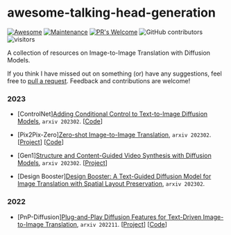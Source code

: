 # awesome-talking-head-generation
[![Awesome](https://cdn.rawgit.com/sindresorhus/awesome/d7305f38d29fed78fa85652e3a63e154dd8e8829/media/badge.svg)](https://github.com/sindresorhus/awesome)
[![Maintenance](https://img.shields.io/badge/Maintained%3F-yes-blue.svg)](https://GitHub.com/Naereen/StrapDown.js/graphs/commit-activity)
[![PR's Welcome](https://img.shields.io/badge/PRs-welcome-blue.svg?style=flat)](http://makeapullrequest.com) 
![GitHub contributors](https://img.shields.io/github/contributors/onion-liu/awesome-image-translation-diffusion?color=blue)
![visitors](https://visitor-badge.glitch.me/badge?style=flat-square&page_id=onion-liu/awesome-image-translation-diffusion) 

A collection of resources on Image-to-Image Translation with Diffusion Models.

If you think I have missed out on something (or) have any suggestions, feel free to [pull a request](https://github.com/onion-liu/awesome-image-translation-diffusion/pulls). Feedback and contributions are welcome!

### 2023

- [ControlNet][Adding Conditional Control to Text-to-Image Diffusion Models](https://arxiv.org/pdf/2302.05543.pdf), `arxiv 202302`. 
[[Code](https://github.com/lllyasviel/ControlNet)] 

- [Pix2Pix-Zero][Zero-shot Image-to-Image Translation](https://arxiv.org/pdf/2302.03027.pdf), `arxiv 202302`. 
[[Project](https://pix2pixzero.github.io/)] [[Code](https://github.com/pix2pixzero/pix2pix-zero)] 

- [Gen1][Structure and Content-Guided Video Synthesis with Diffusion Models](https://arxiv.org/pdf/2302.03011.pdf), `arxiv 202302`. 
[[Project](https://research.runwayml.com/gen1)] 

- [Design Booster][Design Booster: A Text-Guided Diffusion Model for Image Translation with Spatial Layout Preservation](https://arxiv.org/pdf/2302.02284.pdf), `arxiv 202302`. 

### 2022
- [PnP-Diffusion][Plug-and-Play Diffusion Features for Text-Driven Image-to-Image Translation](https://arxiv.org/pdf/2211.12572.pdf), `arxiv 202211`. 
[[Project](https://pnp-diffusion.github.io/)] [[Code](https://github.com/MichalGeyer/plug-and-play)] 

